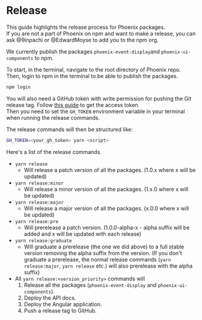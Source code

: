 # Release

This guide highlights the release process for Phoenix packages.\
If you are not a part of Phoenix on npm and want to make a release, you can ask @9inpachi or @EdwardMoyse to add you to the npm org.

We currently publish the packages `phoenix-event-display`and `phoenix-ui-components` to npm.

To start, in the terminal, navigate to the root directory of Phoenix repo.\
Then, login to npm in the terminal to be able to publish the packages.

```sh
npm login
```

You will also need a GitHub token with write permission for pushing the Git release tag. Follow [this guide](https://docs.github.com/en/github/authenticating-to-github/creating-a-personal-access-token) to get the access token.\
Then you need to set the `GH_TOKEN` environment variable in your terminal when running the release commands.

The release commands will then be structured like:

```sh
GH_TOKEN=<your_gh_token> yarn <script>

```

Here's a list of the release commands.

* `yarn release`
  * Will release a patch version of all the packages. (1.0.x where x will be updated)
* `yarn release:minor`
  * Will release a minor version of all the packages. (1.x.0 where x will be updated)
* `yarn release:major`
  * Will release a major version of all the packages. (x.0.0 where x will be updated)
* `yarn release:pre`
  * Will prerelease a patch version. (1.0.0-alpha-x - alpha suffix will be added and x will be updated with each release)
* `yarn release:graduate`
  * Will graduate a prerelease (the one we did above) to a full stable version removing the alpha suffix from the version. (If you don't graduate a prerelease, the normal release commands (`yarn release:major`, `yarn release` etc.) will also prerelease with the alpha suffix)
* All `yarn release:<version_priority>` commands will
   1) Release all the packages (`phoenix-event-display` and `phoenix-ui-components`).
   2) Deploy the API docs.
   3) Deploy the Angular application.
   4) Push a release tag to GitHub.

